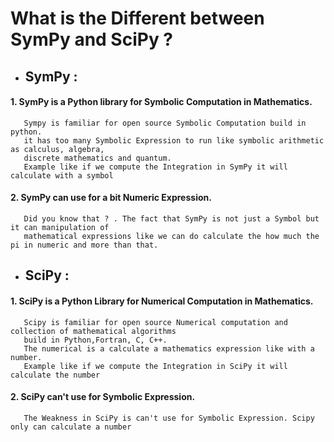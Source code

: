 # What is the Different between SymPy and SciPy ?

- ## SymPy :
#### 1. SymPy is a Python library for Symbolic Computation in Mathematics.
       Sympy is familiar for open source Symbolic Computation build in python.
       it has too many Symbolic Expression to run like symbolic arithmetic as calculus, algebra,
       discrete mathematics and quantum.
       Example like if we compute the Integration in SymPy it will calculate with a symbol   
       
#### 2. SymPy can use for a bit Numeric Expression.
       Did you know that ? . The fact that SymPy is not just a Symbol but it can manipulation of
       mathematical expressions like we can do calculate the how much the pi in numeric and more than that.
       
       

- ## SciPy :
#### 1. SciPy is a Python Library for Numerical Computation in Mathematics.
       Scipy is familiar for open source Numerical computation and collection of mathematical algorithms
       build in Python,Fortran, C, C++.
       The numerical is a calculate a mathematics expression like with a number.
       Example like if we compute the Integration in SciPy it will calculate the number
       
       
#### 2. SciPy can't use for Symbolic Expression.
       The Weakness in SciPy is can't use for Symbolic Expression. Scipy only can calculate a number
      
       

